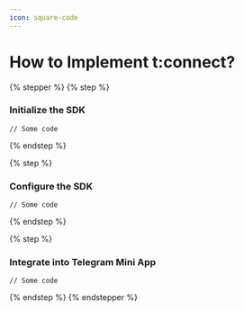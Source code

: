 ```yaml
---
icon: square-code
---
```


# How to Implement t:connect?

{% stepper %}
{% step %}
### Initialize the SDK

```
// Some code
```
{% endstep %}

{% step %}
### Configure the SDK

```
// Some code
```
{% endstep %}

{% step %}
### Integrate into Telegram Mini App

```
// Some code
```
{% endstep %}
{% endstepper %}
